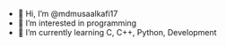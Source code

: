 - 👋 Hi, I’m @mdmusaalkafi17
- 👀 I’m interested in programming
- 🌱 I’m currently learning C, C++, Python, Development

<!---
mdmusaalkafi17/mdmusaalkafi17 is a ✨ special ✨ repository because its `README.md` (this file) appears on your GitHub profile.
You can click the Preview link to take a look at your changes.
--->
